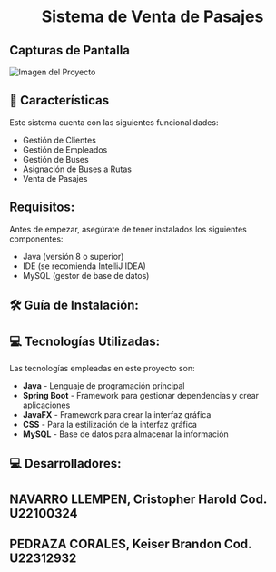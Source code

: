 <h1 align="center" id="title">Sistema de Venta de Pasajes</h1>

<h2> Capturas de Pantalla</h2>
<img src="https://s3.amazonaws.com/media.greatplacetowork.com/peru/best-workplaces-in-peru/2025/3-mas-de-1000/12-utp/logo.png" alt="Imagen del Proyecto">

<h2>🧐 Características</h2>

Este sistema cuenta con las siguientes funcionalidades:

*   Gestión de Clientes
*   Gestión de Empleados
*   Gestión de Buses
*   Asignación de Buses a Rutas
*   Venta de Pasajes

<h2>Requisitos:</h2>
Antes de empezar, asegúrate de tener instalados los siguientes componentes:

*   Java (versión 8 o superior)
*   IDE (se recomienda IntelliJ IDEA)
*   MySQL (gestor de base de datos)

<h2>🛠️ Guía de Instalación:</h2>
<!-- Agregar pasos específicos aquí si los necesitas -->

<h2>💻 Tecnologías Utilizadas:</h2>

Las tecnologías empleadas en este proyecto son:

*   **Java** - Lenguaje de programación principal
*   **Spring Boot** - Framework para gestionar dependencias y crear aplicaciones
*   **JavaFX** - Framework para crear la interfaz gráfica
*   **CSS** - Para la estilización de la interfaz gráfica
*   **MySQL** - Base de datos para almacenar la información

<h2>💻 Desarrolladores:</h2>
<h2>NAVARRO LLEMPEN, Cristopher Harold	Cod. U22100324 </h2>
<h2>PEDRAZA CORALES, Keiser Brandon Cod. U22312932 </h2>
